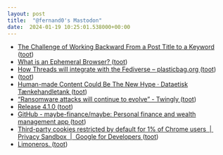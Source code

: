 ```yaml
---
layout: post
title:  "@fernand0's Mastodon"
date:  2024-01-19 10:25:01.538000+00:00
---
```

*  [The Challenge of Working Backward From a Post Title to a Keyword ](https://daedtech.com/the-challenge-of-working-backward-from-a-post-title-to-a-keyword) ([toot](https://mastodon.social/@fernand0/111782127306802340))
*  [What is an Ephemeral Browser? ](https://catonmat.net/what-is-an-ephemeral-browse) ([toot](https://mastodon.social/@fernand0/111781982591222672))
*  [How Threads will integrate with the Fediverse – plasticbag.org ](http://plasticbag.org/archives/2024/01/how-threads-will-integrate-with-the-fediverse) ([toot](https://mastodon.social/@fernand0/111781878748074937))
*  [ ](https://mastodon.social/users/fernand0/statuses/111781140067192721/activity) ([toot](https://mastodon.social/users/fernand0/statuses/111781140067192721/activity))
*  [Human-made Content Could Be The New Hype · Dataetisk Tænkehandletank ](https://dataethics.eu/human-made-content-could-be-the-new-hype) ([toot](https://mastodon.social/@fernand0/111780339680947775))
*  [“Ransomware attacks will continue to evolve” - Twingly ](https://www.twingly.com/ransomware-attacks-will-continue-to-evolve) ([toot](https://mastodon.social/@fernand0/111780247652735816))
*  [Release 4.1.0 ](https://blog.bibsonomy.org/2024/01/release-410.htm) ([toot](https://mastodon.social/@fernand0/111778459896953871))
*  [GitHub - maybe-finance/maybe: Personal finance and wealth management app ](https://github.com/maybe-finance/mayb) ([toot](https://mastodon.social/@fernand0/111778371642573853))
*  [Third-party cookies restricted by default for 1% of Chrome users  \|  Privacy Sandbox  \|  Google for Developers ](https://developers.google.com/privacy-sandbox/blog/cookie-countdown-2024ja) ([toot](https://mastodon.social/@fernand0/111778218930349753))
*  [Limoneros. ](https://avecesunafoto.wordpress.com/2024/01/18/limoneros) ([toot](https://mastodon.social/@fernand0/111778131271709824))
